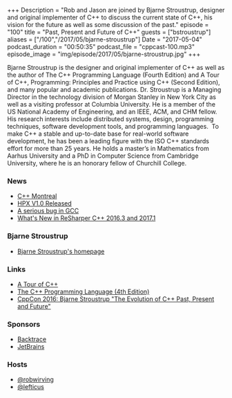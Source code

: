 +++
Description = "Rob and Jason are joined by Bjarne Stroustrup, designer and original implementer of C++ to discuss the current state of C++, his vision for the future as well as some discussion of the past."
episode = "100"
title = "Past, Present and Future of C++"
guests = ["bstroustrup"]
aliases = ["/100","/2017/05/bjarne-stroustrup"]
Date = "2017-05-04"
podcast_duration = "00:50:35"
podcast_file = "cppcast-100.mp3"
episode_image = "img/episode/2017/05/bjarne-stroustrup.jpg"
+++

Bjarne Stroustrup is the designer and original implementer of C++ as well as the author of The C++ Programming Language (Fourth Edition) and A Tour of C++, Programming: Principles and Practice using C++ (Second Edition), and many popular and academic publications. Dr. Stroustrup is a Managing Director in the technology division of Morgan Stanley in New York City as well as a visiting professor at Columbia University. He is a member of the US National Academy of Engineering, and an IEEE, ACM, and CHM fellow. His research interests include distributed systems, design, programming techniques, software development tools, and programming languages.  To make C++ a stable and up-to-date base for real-world software development, he has been a leading figure with the ISO C++ standards effort for more than 25 years. He holds a master’s in Mathematics from Aarhus University and a PhD in Computer Science from Cambridge University, where he is an honorary fellow of Churchill College. 

### News ###

 - [C++ Montreal](https://www.meetup.com/CppMtl/)
 - [HPX V1.0 Released](http://stellar.cct.lsu.edu/2017/04/hpx-v1-0-released/)
 - [A serious bug in GCC](https://akrzemi1.wordpress.com/2017/04/27/a-serious-bug-in-gcc/)
 - [What's New in ReSharper C++ 2016.3 and 2017.1](https://blog.jetbrains.com/rscpp/whats-new-in-resharper-c-2017-1/)
 
### Bjarne Stroustrup ###

 - [Bjarne Stroustrup's homepage](http://www.stroustrup.com/)

### Links ###

 - [A Tour of C++](http://amzn.to/2p37V4U)
 - [The C++ Programming Language (4th Edition)](http://amzn.to/2q5wDSv)
 - [CppCon 2016: Bjarne Stroustrup "The Evolution of C++ Past, Present and Future"](https://www.youtube.com/watch?v=_wzc7a3McOs)

### Sponsors ###

- [Backtrace](https://www.backtrace.io/cppcast)
- [JetBrains](https://www.jetbrains.com/cpp/?utm_source=cppcast&utm_medium=podcast&utm_content=cppcast-podcast&utm_campaign=cpp)

### Hosts ###

- [@robwirving](https://twitter.com/robwirving)
- [@lefticus](https://twitter.com/lefticus)
